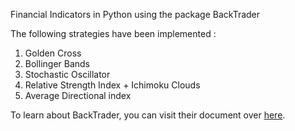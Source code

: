 Financial Indicators in Python using the package BackTrader

The following strategies have been implemented :
1. Golden Cross
2. Bollinger Bands
3. Stochastic Oscillator
4. Relative Strength Index + Ichimoku Clouds
5. Average Directional index

To learn about BackTrader, you can visit their document over [here](https://www.backtrader.com/docu/).

